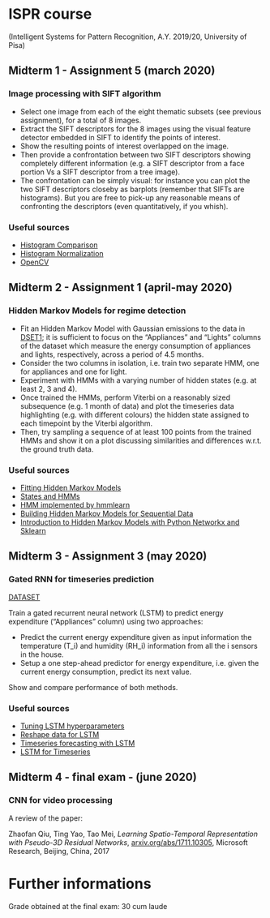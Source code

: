 # ISPR course 
(Intelligent Systems for Pattern Recognition, A.Y. 2019/20, University of Pisa)

## Midterm 1 - Assignment 5 (march 2020)
### Image processing with SIFT algorithm

- Select one image from each of the eight thematic subsets (see previous assignment), for a total of 8 images.
- Extract the SIFT descriptors for the 8 images using the visual feature detector embedded in SIFT to identify the
points of interest. 
- Show the resulting points of interest overlapped on the image. 
- Then provide a confrontation between two SIFT descriptors showing completely different information 
(e.g. a SIFT descriptor from a face portion Vs a SIFT descriptor from a tree image). 
- The confrontation can be simply visual: for instance you can plot the two SIFT descriptors closeby as barplots 
(remember that SIFTs are histograms). But you are free to pick-up any
reasonable means of confronting the descriptors (even quantitatively, if you whish).


### Useful sources
- [Histogram Comparison](https://docs.opencv.org/2.4/doc/tutorials/imgproc/histograms/histogram_comparison/histogram_comparison.html#theory)
- [Histogram Normalization](https://docs.opencv.org/2.4/modules/core/doc/operations_on_arrays.html#normalize)
- [OpenCV](https://books.google.it/books?id=LPm3DQAAQBAJ)




## Midterm 2 - Assignment 1 (april-may 2020)
### Hidden Markov Models for regime detection
- Fit an Hidden Markov Model with Gaussian emissions to the data in [DSET1](https://archive.ics.uci.edu/ml/datasets/Appliances+energy+prediction#); 
it is sufficient to focus on the “Appliances” and “Lights” columns of the dataset which measure the energy consumption of appliances and lights, respectively, across a period of 4.5 months. 
- Consider the two columns in isolation, i.e. train two separate HMM, one for appliances and one for light. 
- Experiment with HMMs with a varying number of hidden states (e.g. at least 2, 3 and 4). 
- Once trained the HMMs, perform Viterbi on a reasonably sized subsequence (e.g. 1 month of data) and plot the timeseries data highlighting (e.g. with different colours) the hidden state assigned to each timepoint by the Viterbi algorithm. 
- Then, try sampling a sequence of at least 100 points from the trained HMMs and show it on a plot discussing similarities and differences w.r.t. the ground truth data.

### Useful sources
- [Fitting Hidden Markov Models](https://waterprogramming.wordpress.com/2018/07/03/fitting-hidden-markov-models-part-ii-sample-python-script/)
- [States and HMMs](https://www.analyzemydata.org/analyses/2017/10/6/states-and-hmms)
- [HMM implemented by hmmlearn](https://tomaxent.com/2017/05/01/HMM-implemented-by-hmmlearn/)
- [Building Hidden Markov Models for Sequential Data](https://www.youtube.com/watch?v=Fc-up710V9A&t=177s)
- [Introduction to Hidden Markov Models with Python Networkx and Sklearn](http://www.blackarbs.com/blog/introduction-hidden-markov-models-python-networkx-sklearn/2/9/2017)




## Midterm 3 - Assignment 3 (may 2020)
### Gated RNN for timeseries prediction

[DATASET](https://archive.ics.uci.edu/ml/datasets/Appliances+energy+prediction#) 

Train a gated recurrent neural network (LSTM) to predict energy expenditure (“Appliances” column) using two approaches:
- Predict the current energy expenditure given as input information the temperature (T_i) and humidity (RH_i) information from all the i sensors in the house.
- Setup a one step-ahead predictor for energy expenditure, i.e. given the current energy consumption, predict its next value.

Show and compare performance of both methods.

### Useful sources
- [Tuning LSTM hyperparameters](https://machinelearningmastery.com/tune-lstm-hyperparameters-keras-time-series-forecasting/)
- [Reshape data for LSTM](https://towardsdatascience.com/how-to-reshape-data-and-do-regression-for-time-series-using-lstm-133dad96cd00)
- [Timeseries forecasting with LSTM](https://www.curiousily.com/posts/time-series-forecasting-with-lstms-using-tensorflow-2-and-keras-in-python/)
- [LSTM for Timeseries](https://towardsdatascience.com/time-series-analysis-visualization-forecasting-with-lstm-77a905180eba)

## Midterm 4 - final exam - (june 2020)
### CNN for video processing 
A review of the paper:

Zhaofan Qiu, Ting Yao, Tao Mei, _Learning Spatio-Temporal Representation with Pseudo-3D Residual Networks_, [arxiv.org/abs/1711.10305](https://arxiv.org/abs/1711.10305), Microsoft Research, Beijing, China, 2017

# Further informations
Grade obtained at the final exam: 30 cum laude
